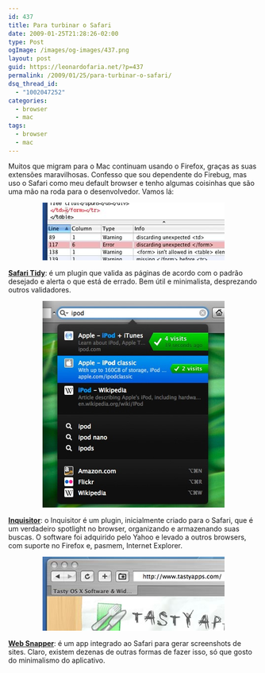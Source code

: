 ```yaml
---
id: 437
title: Para turbinar o Safari
date: 2009-01-25T21:28:26-02:00
type: Post
ogImage: /images/og-images/437.png
layout: post
guid: https://leonardofaria.net/?p=437
permalink: /2009/01/25/para-turbinar-o-safari/
dsq_thread_id:
  - "1002047252"
categories:
  - browser
  - mac
tags:
  - browser
  - mac
---
```

Muitos que migram para o Mac continuam usando o Firefox, graças as suas extensões maravilhosas. Confesso que sou dependente do Firebug, mas uso o Safari como meu default browser e tenho algumas coisinhas que são uma mão na roda para o desenvolvedor. Vamos lá:

<center>
  <img src="/wp-content/uploads/2009/01/tidy.jpg" />
</center>

  
[**Safari Tidy**](http://www.zappatic.net/safaritidy/): é um plugin que valida as páginas de acordo com o padrão desejado e alerta o que está de errado. Bem útil e minimalista, desprezando outros validadores.

<center>
  <img src="/wp-content/uploads/2009/01/inquisitor.jpg" />
</center>

  
[**Inquisitor**](http://www.inquisitorx.com/): o Inquisitor é um plugin, inicialmente criado para o Safari, que é um verdadeiro spotlight no browser, organizando e armazenando suas buscas. O software foi adquirido pelo Yahoo e levado a outros browsers, com suporte no Firefox e, pasmem, Internet Explorer.

<center>
  <img src="/wp-content/uploads/2009/01/websnapper.jpg" />
</center>

  
[**Web Snapper**](http://www.tastyapps.com/): é um app integrado ao Safari para gerar screenshots de sites. Claro, existem dezenas de outras formas de fazer isso, só que gosto do minimalismo do aplicativo.
